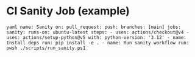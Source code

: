 # CI Sanity Job (example)

`yaml
name: Sanity
on:
  pull_request:
  push:
    branches: [main]
jobs:
  sanity:
    runs-on: ubuntu-latest
    steps:
      - uses: actions/checkout@v4
      - uses: actions/setup-python@v5
        with:
          python-version: '3.12'
      - name: Install deps
        run: pip install -e .
      - name: Run sanity workflow
        run: pwsh ./scripts/run_sanity.ps1
`

